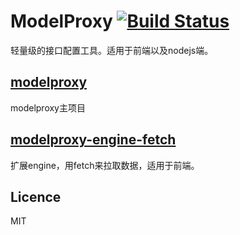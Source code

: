 # ModelProxy [![Build Status](https://travis-ci.org/nick121212/modelproxy.svg?branch=master)](https://travis-ci.org/nick121212/modelproxy)


轻量级的接口配置工具。适用于前端以及nodejs端。

## [modelproxy](./packages/modelproxy/README.md)

modelproxy主项目

## [modelproxy-engine-fetch](./packages/modelproxy-engine-fetch/readme.md)

扩展engine，用fetch来拉取数据，适用于前端。

## Licence

MIT
